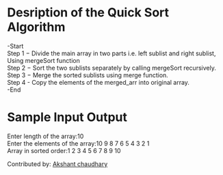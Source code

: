 # Desription of the Quick Sort Algorithm<br/>
-Start<br/>
Step 1 − Divide the main array in two parts i.e. left sublist and right sublist, Using mergeSort function<br>
Step 2 − Sort the two sublists separately by calling mergeSort recursively.<br>
Step 3 − Merge the sorted sublists using merge function.<br>
Step 4 - Copy the elements of the merged_arr into original array.<br>
-End<br/>


# Sample Input Output<br/>
Enter length of the array:10<br>
Enter the elements of the array:10 9 8 7 6 5 4 3 2 1<br>
Array in sorted order:1 2 3 4 5 6 7 8 9 10<br/>


Contributed by: [Akshant chaudhary](https://github.com/akshantchaudhary09)

